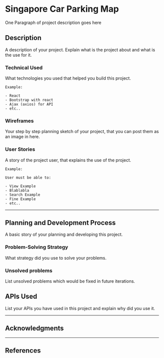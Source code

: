 # Singapore Car Parking Map

One Paragraph of project description goes here

## Description

A description of your project. Explain what is the project about and what is the use for it.

### Technical Used
What technologies you used that helped you build this project. 

```
Example:

- React
- Bootstrap with react
- Ajax (axios) for API
- etc..
```

### Wireframes

Your step by step planning sketch of your project, that you can post them as an image in here.

### User Stories

A story of the project user, that explains the use of the project.

```
Example:

User must be able to:

- View Example
- Blablabla
- Search Example
- Fine Example
- etc..

```

---

## Planning and Development Process

A basic story of your planning and developing this project.

### Problem-Solving Strategy

What strategy did you use to solve your problems.

### Unsolved problems

List unsolved problems which would be fixed in future iterations.

## APIs Used

List your APIs you have used in this project and explain why did you use it.

---

## Acknowledgments


---

 ## References
